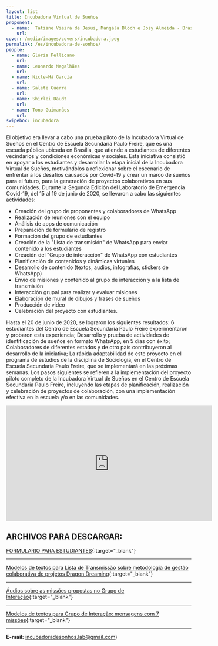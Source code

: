 ```yaml
---
layout: list
title: Incubadora Virtual de Sueños
proponent:
  - name:  Tatiane Vieira de Jesus, Mangala Bloch e Josy Almeida - Brasília, DF
    url: 
cover: /media/images/covers/incubadora.jpeg
permalink: /es/incubadora-de-sonhos/
people:
  - name: Glória Pellicano
    url: 
  - name: Leonardo Magalhães
    url: 
  - name: Nicte-Há García
    url: 
  - name: Salete Guerra
    url: 
  - name: Shirlei Daudt
    url: 
  - name: Tono Guimarães
    url: 
swipebox: incubadora
---
```


El objetivo era llevar a cabo una prueba piloto de la Incubadora Virtual de Sueños en el Centro de Escuela Secundaria Paulo Freire, que es una escuela pública ubicada en Brasilia, que atiende a estudiantes de diferentes vecindarios y condiciones económicas y sociales. Esta iniciativa consistió en apoyar a los estudiantes y desarrollar la etapa inicial de la Incubadora Virtual de Sueños, motivándolos a reflexionar sobre el escenario de enfrentar a los desafíos causados ​​por Covid-19 y crear un marco de sueños para el futuro, para la generación de proyectos colaborativos en sus comunidades.
Durante la Segunda Edición del Laboratorio de Emergencia Covid-19, del 15 al 19 de junio de 2020, se llevaron a cabo las siguientes actividades:
  
* Creación del grupo de proponentes y colaboradores de WhatsApp 
* Realización de reuniones con el equipo
* Análisis de apps de comunicación
* Preparación de formulário de registro
* Formación del grupo de estudiantes
* Creación de la "Lista de transmisión" de WhatsApp para enviar contenido a los estudiantes 
* Creación del "Grupo de interacción" de WhatsApp con estudiantes
* Planificación de contenidos y dinámicas virtuales
* Desarrollo de contenido (textos, audios, infografías, stickers de WhatsApp)
* Envío de misiones y contenido al grupo de interacción y a la lista de transmisión
* Interacción grupal para realizar y evaluar misiones
* Elaboración de mural de dibujos y frases de sueños 
* Producción de video
* Celebración del proyecto con estudiantes.
  
Hasta el 20 de junio de 2020, se lograron los siguientes resultados:
6 estudiantes del Centro de Escuela Secundaria Paulo Freire experimentaron y probaron esta experiencia;
Desarrollo y prueba de actividades de identificación de sueños en formato WhatsApp, en 5 días con éxito;
Colaboradores de diferentes estados y de otro país contribuyeron al desarrollo de la iniciativa;
La rápida adaptabilidad de este proyecto en el programa de estudios de la disciplina de Sociología, en el Centro de Escuela Secundaria Paulo Freire, que se implementará en las próximas semanas.
Los pasos siguientes se refieren a la implementación del proyecto piloto completo de la Incubadora Virtual de Sueños en el Centro de Escuela Secundaria Paulo Freire, incluyendo las etapas de planificación, realización y celebración de proyectos de colaboración, con una implementación efectiva en la escuela y/o en las comunidades.

<div class="video-wrapper video-wrapper-16x9">
<iframe width="560" height="315" src="https://www.youtube.com/embed/Pw8OqTsz9dk" frameborder="0" allow="accelerometer; autoplay; encrypted-media; gyroscope; picture-in-picture" allowfullscreen></iframe>
</div>
  
## ARCHIVOS PARA DESCARGAR:
  
[FORMULARIO PARA ESTUDIANTES](https://docs.google.com/forms/d/e/1FAIpQLSfzaiIwdMFJbBMec7k3EQcpOmamO_yXixxEzolrUEQ4pPImAQ/viewform){:target="_blank"}

---
  
[Modelos de textos para Lista de Transmissão sobre metodologia de gestão colaborativa de projetos Dragon Dreaming]( https://docs.google.com/document/d/1psqAz3ASntLRk_6dGuCT_grQVH3bS5R7mhfCKGsw9ds/edit?usp=sharing){:target="_blank"}

---
    
[Áudios sobre as missões propostas no Grupo de Interação](https://drive.google.com/drive/folders/1bJICcrz0jybhztmMvjsqTtrjVTRKdkbE?usp=sharing){:target="_blank"} 

---
    
[Modelos de textos para Grupo de Interação: mensagens com 7 missões](https://docs.google.com/document/d/1FbeFY9TMI6irBemhd4Kn-jkXXB5nW3WxEts_yCe85d8/edit?usp=sharing){:target="_blank"} 

---
  
  
**E-mail:** incubadoradesonhos.lab@gmail.com)
